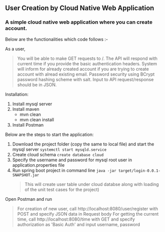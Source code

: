 
## User Creation by Cloud Native Web Application

### A simple cloud native web application where you can create account.

Below are the functionalities which code follows :-

As a user, 
> You will be able to make GET requests to /. 
> The API will respond with current time if you provide the basic authentication headers. 
> System will inform for already created account if you are trying to create account with alread existing email.
> Password security using BCrypt password hashing scheme with salt.
> Input to API request/response should be in JSON.

Installation:
1. Install mysql server
2. Install maven 
    - mvn clean 
    - mvn clean install
3. Install Postman

Below are the steps to start the application:

1. Download the project folder (copy the same to local file) and start the mysql server
    ```systemctl start mysqld.service```
2. Create cloud schema
    ```create database cloud```
3. Specify the username and password for mysql root user in application.properties file 
3. Run spring boot project in command line
    ```java -jar target/login-0.0.1-SNAPSHOT.jar```
    >  This will create user table under cloud databse along with loading of the unit test cases for the project)

Open Postman and run
> For creation of new user, call http://localhost:8080/user/register with POST and specify JSON data in Request body
> For getting the current time, call http://localhost:8080/time with GET and specify authorization as 'Basic Auth' and input username, password 